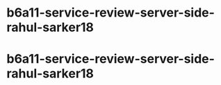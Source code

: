 # b6a11-service-review-server-side-rahul-sarker18
# b6a11-service-review-server-side-rahul-sarker18
